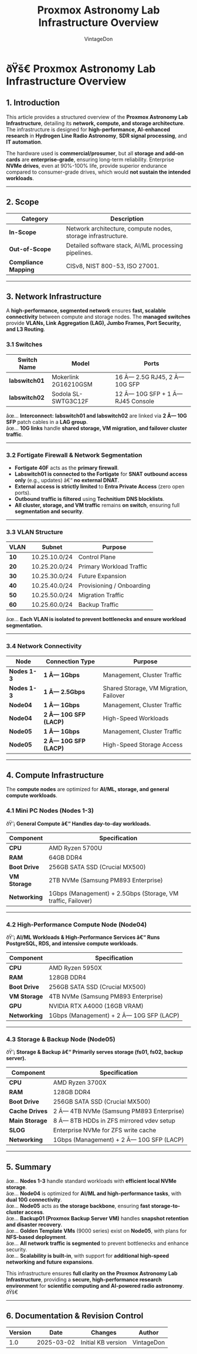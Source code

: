 ﻿---
title: "Proxmox Astronomy Lab Infrastructure Overview"
description: "A detailed overview of the Proxmox Astronomy Lab's network, compute, and storage architecture, ensuring clarity, scalability, and reliability."
author: "VintageDon"
tags: ["Proxmox", "Network", "Compute", "Storage", "Infrastructure"]
category: "Infrastructure"
kb_type: "Reference"
version: "1.0"
status: "Published"
last_updated: "2025-03-02"
---

# **ðŸš€ Proxmox Astronomy Lab Infrastructure Overview**

## **1. Introduction**

This article provides a structured overview of the **Proxmox Astronomy Lab Infrastructure**, detailing its **network, compute, and storage architecture**. The infrastructure is designed for **high-performance, AI-enhanced research** in **Hydrogen Line Radio Astronomy**, **SDR signal processing**, and **IT automation**.

The hardware used is **commercial/prosumer**, but all **storage and add-on cards** are **enterprise-grade**, ensuring long-term reliability. Enterprise **NVMe drives**, even at 90%-100% life, provide superior endurance compared to consumer-grade drives, which would **not sustain the intended workloads**.

---

## **2. Scope**

| **Category**     | **Description** |
|-----------------|----------------|
| **In-Scope**    | Network architecture, compute nodes, storage infrastructure. |
| **Out-of-Scope** | Detailed software stack, AI/ML processing pipelines. |
| **Compliance Mapping** | CISv8, NIST 800-53, ISO 27001. |

---

## **3. Network Infrastructure**

A **high-performance, segmented network** ensures **fast, scalable connectivity** between compute and storage nodes. The **managed switches** provide **VLANs, Link Aggregation (LAG), Jumbo Frames, Port Security, and L3 Routing**.

### **3.1 Switches**

| Switch Name     | Model                   | Ports |
|----------------|------------------------|----------------------|
| **labswitch01** | Mokerlink 2G16210GSM   | 16 Ã— 2.5G RJ45, 2 Ã— 10G SFP |
| **labswitch02** | Sodola SL-SWTG3C12F    | 12 Ã— 10G SFP + 1 Ã— RJ45 Console |

âœ… **Interconnect:** **labswitch01 and labswitch02** are linked via **2 Ã— 10G SFP** patch cables in a **LAG group**.  
âœ… **10G links** handle **shared storage, VM migration, and failover cluster traffic**.

---

### **3.2 Fortigate Firewall & Network Segmentation**

- **Fortigate 40F** acts as the **primary firewall**.
- **Labswitch01 is connected to the Fortigate** for **SNAT outbound access only** (e.g., updates) â€“ **no external DNAT**.
- **External access is strictly limited** to **Entra Private Access** (zero open ports).
- **Outbound traffic is filtered** using **Technitium DNS blocklists**.
- **All cluster, storage, and VM traffic** remains **on switch**, ensuring full **segmentation and security**.

---

### **3.3 VLAN Structure**

| VLAN | Subnet          | Purpose |
|------|---------------|------------------------------|
| **10**  | 10.25.10.0/24 | Control Plane |
| **20**  | 10.25.20.0/24 | Primary Workload Traffic |
| **30**  | 10.25.30.0/24 | Future Expansion |
| **40**  | 10.25.40.0/24 | Provisioning / Onboarding |
| **50**  | 10.25.50.0/24 | Migration Traffic |
| **60**  | 10.25.60.0/24 | Backup Traffic |

âœ… **Each VLAN is isolated to prevent bottlenecks and ensure workload segmentation.**

---

### **3.4 Network Connectivity**

| Node      | Connection Type    | Purpose |
|-----------|------------------|---------|
| **Nodes 1-3** | **1 Ã— 1Gbps** | Management, Cluster Traffic |
| **Nodes 1-3** | **1 Ã— 2.5Gbps** | Shared Storage, VM Migration, Failover |
| **Node04** | **1 Ã— 1Gbps** | Management, Cluster Traffic |
| **Node04** | **2 Ã— 10G SFP (LACP)** | High-Speed Workloads |
| **Node05** | **1 Ã— 1Gbps** | Management, Cluster Traffic |
| **Node05** | **2 Ã— 10G SFP (LACP)** | High-Speed Storage Access |

---

## **4. Compute Infrastructure**

The **compute nodes** are optimized for **AI/ML, storage, and general compute workloads**.

### **4.1 Mini PC Nodes (Nodes 1-3)**

ðŸ’¡ **General Compute â€“ Handles day-to-day workloads.**

| Component | Specification |
|-----------|--------------|
| **CPU** | AMD Ryzen 5700U |
| **RAM** | 64GB DDR4 |
| **Boot Drive** | 256GB SATA SSD (Crucial MX500) |
| **VM Storage** | 2TB NVMe (Samsung PM893 Enterprise) |
| **Networking** | 1Gbps (Management) + 2.5Gbps (Storage, VM traffic, Failover) |

---

### **4.2 High-Performance Compute Node (Node04)**

ðŸ’¡ **AI/ML Workloads & High-Performance Services â€“ Runs PostgreSQL, RDS, and intensive compute workloads.**

| Component | Specification |
|-----------|--------------|
| **CPU** | AMD Ryzen 5950X |
| **RAM** | 128GB DDR4 |
| **Boot Drive** | 256GB SATA SSD (Crucial MX500) |
| **VM Storage** | 4TB NVMe (Samsung PM893 Enterprise) |
| **GPU** | NVIDIA RTX A4000 (16GB VRAM) |
| **Networking** | 1Gbps (Management) + 2 Ã— 10G SFP (LACP) |

---

### **4.3 Storage & Backup Node (Node05)**

ðŸ’¡ **Storage & Backup â€“ Primarily serves storage (fs01, fs02, backup server).**

| Component | Specification |
|-----------|--------------|
| **CPU** | AMD Ryzen 3700X |
| **RAM** | 128GB DDR4 |
| **Boot Drive** | 256GB SATA SSD (Crucial MX500) |
| **Cache Drives** | 2 Ã— 4TB NVMe (Samsung PM893 Enterprise) |
| **Main Storage** | 8 Ã— 8TB HDDs in ZFS mirrored vdev setup |
| **SLOG** | Enterprise NVMe for ZFS write cache |
| **Networking** | 1Gbps (Management) + 2 Ã— 10G SFP (LACP) |

---

## **5. Summary**

âœ… **Nodes 1-3** handle standard workloads with **efficient local NVMe storage**.  
âœ… **Node04** is optimized for **AI/ML and high-performance tasks**, with **dual 10G connectivity**.  
âœ… **Node05** acts as **the storage backbone**, ensuring **fast storage-to-cluster access**.  
âœ… **Backup01 (Proxmox Backup Server VM)** handles **snapshot retention and disaster recovery**.  
âœ… **Golden Template VMs** (9000 series) exist on **Node05**, with plans for **NFS-based deployment**.  
âœ… **All network traffic is segmented** to prevent bottlenecks and enhance security.  
âœ… **Scalability is built-in**, with support for **additional high-speed networking and future expansions**.

This infrastructure ensures **full clarity on the Proxmox Astronomy Lab Infrastructure**, providing a **secure, high-performance research environment** for **scientific computing and AI-powered radio astronomy**. ðŸš€

---

## **6. Documentation & Revision Control**

| **Version** | **Date** | **Changes** | **Author** |
|------------|---------|-------------|------------|
| 1.0 | 2025-03-02 | Initial KB version | VintageDon |


